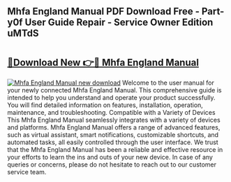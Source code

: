 ## Mhfa England Manual PDF Download Free - Part-y0f User Guide Repair - Service Owner Edition uMTdS

# <h2><a href="http://cf19640.oget.top/?id=Mhfa+England+Manual">🔗Download New 👉🔴 Mhfa England Manual</a></h2>

[![Mhfa England Manual new download](https://i.imgur.com/5g1atiW.png)](http://cf19640.oget.top/?id=Mhfa+England+Manual)
Welcome to the user manual for your newly connected Mhfa England Manual. This comprehensive guide is intended to help you understand and operate your product successfully. You will find detailed information on features, installation, operation, maintenance, and troubleshooting. Compatible with a Variety of Devices This Mhfa England Manual seamlessly integrates with a variety of devices and platforms. Mhfa England Manual offers a range of advanced features, such as virtual assistant, smart notifications, customizable shortcuts, and automated tasks, all easily controlled through the user interface. We trust that the Mhfa England Manual has been a reliable and effective resource in your efforts to learn the ins and outs of your new device. In case of any queries or concerns, please do not hesitate to reach out to our customer service team.
